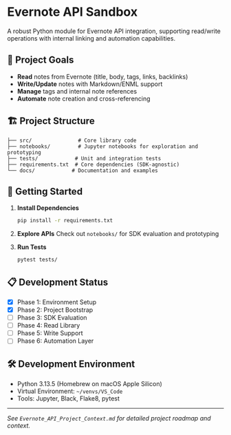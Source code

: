 # Evernote API Sandbox

A robust Python module for Evernote API integration, supporting read/write operations with internal linking and automation capabilities.

## 🎯 Project Goals

- **Read** notes from Evernote (title, body, tags, links, backlinks)
- **Write/Update** notes with Markdown/ENML support  
- **Manage** tags and internal note references
- **Automate** note creation and cross-referencing

## 🏗️ Project Structure

```
├── src/               # Core library code
├── notebooks/         # Jupyter notebooks for exploration and prototyping  
├── tests/            # Unit and integration tests
├── requirements.txt  # Core dependencies (SDK-agnostic)
└── docs/            # Documentation and examples
```

## 🚀 Getting Started

1. **Install Dependencies**
   ```bash
   pip install -r requirements.txt
   ```

2. **Explore APIs** 
   Check out `notebooks/` for SDK evaluation and prototyping

3. **Run Tests**
   ```bash
   pytest tests/
   ```

## 📋 Development Status

- [x] Phase 1: Environment Setup
- [x] Phase 2: Project Bootstrap  
- [ ] Phase 3: SDK Evaluation
- [ ] Phase 4: Read Library
- [ ] Phase 5: Write Support
- [ ] Phase 6: Automation Layer

## 🛠️ Development Environment

- Python 3.13.5 (Homebrew on macOS Apple Silicon)
- Virtual Environment: `~/venvs/VS_Code`
- Tools: Jupyter, Black, Flake8, pytest

---

*See `Evernote_API_Project_Context.md` for detailed project roadmap and context.*
